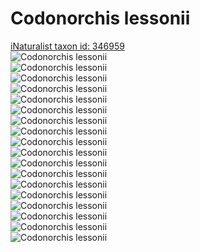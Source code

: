 
Codonorchis lessonii
====================
  
[iNaturalist taxon id: 346959](https://www.inaturalist.org/taxa/346959)  
![Codonorchis lessonii](https://inaturalist-open-data.s3.amazonaws.com/photos/67863638/medium.jpg)  
![Codonorchis lessonii](https://inaturalist-open-data.s3.amazonaws.com/photos/67863645/medium.jpg)  
![Codonorchis lessonii](https://inaturalist-open-data.s3.amazonaws.com/photos/59645605/medium.jpeg)  
![Codonorchis lessonii](https://inaturalist-open-data.s3.amazonaws.com/photos/59645648/medium.jpeg)  
![Codonorchis lessonii](https://inaturalist-open-data.s3.amazonaws.com/photos/59645650/medium.jpeg)  
![Codonorchis lessonii](https://inaturalist-open-data.s3.amazonaws.com/photos/59644368/medium.jpeg)  
![Codonorchis lessonii](https://inaturalist-open-data.s3.amazonaws.com/photos/67863638/medium.jpg)  
![Codonorchis lessonii](https://inaturalist-open-data.s3.amazonaws.com/photos/67863645/medium.jpg)  
![Codonorchis lessonii](https://inaturalist-open-data.s3.amazonaws.com/photos/59645605/medium.jpeg)  
![Codonorchis lessonii](https://inaturalist-open-data.s3.amazonaws.com/photos/59645648/medium.jpeg)  
![Codonorchis lessonii](https://inaturalist-open-data.s3.amazonaws.com/photos/59645650/medium.jpeg)  
![Codonorchis lessonii](https://inaturalist-open-data.s3.amazonaws.com/photos/59644368/medium.jpeg)  
![Codonorchis lessonii](https://inaturalist-open-data.s3.amazonaws.com/photos/67863638/medium.jpg)  
![Codonorchis lessonii](https://inaturalist-open-data.s3.amazonaws.com/photos/67863645/medium.jpg)  
![Codonorchis lessonii](https://inaturalist-open-data.s3.amazonaws.com/photos/59645605/medium.jpeg)  
![Codonorchis lessonii](https://inaturalist-open-data.s3.amazonaws.com/photos/59645648/medium.jpeg)  
![Codonorchis lessonii](https://inaturalist-open-data.s3.amazonaws.com/photos/59645650/medium.jpeg)  
![Codonorchis lessonii](https://inaturalist-open-data.s3.amazonaws.com/photos/59644368/medium.jpeg)